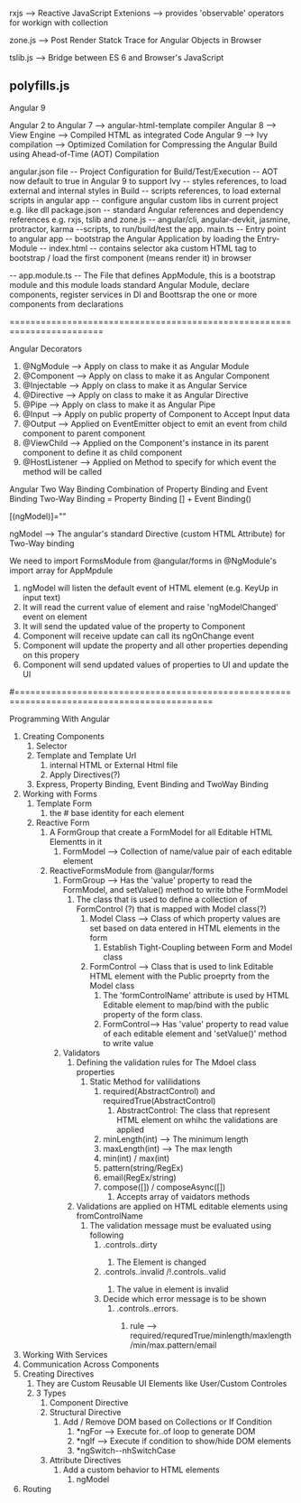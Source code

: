 rxjs --> Reactive JavaScript Extenions --> provides 'observable' operators for workign with collection

zone.js --> Post Render Statck Trace for Angular Objects in Browser

tslib.js --> Bridge between ES 6 and Browser's JavaScript

## polyfills.js

Angular 9

Angular 2 to Angular 7 --> angular-html-template compiler
Angular 8 --> View Engine --> Compiled HTML as integrated Code
Angular 9 --> Ivy compilation
--> Optimized Comilation for Compressing the Angular Build using Ahead-of-Time (AOT) Compilation

angular.json file
-- Project Configuration for Build/Test/Execution
-- AOT now default to true in Angular 9 to support Ivy
-- styles references, to load external and internal styles in Build
-- scripts references, to load external scripts in angular app
-- configure angular custom libs in current project e.g. like dll
package.json
-- standard Angular references and dependency references e.g. rxjs, tslib and zone.js
-- angular/cli, angular-devkit, jasmine, protractor, karma
--scripts, to run/build/test the app.
main.ts
-- Entry point to angular app
-- bootstrap the Angular Application by loading the Entry-Module
-- index.html
-- contains selector aka custom HTML tag to bootstrap / load the first component (means render it) in browser

-- app.module.ts
-- The File that defines AppModule, this is a bootstrap module and this module loads standard Angular Module, declare components, register services in DI and Boottsrap the one or more components from declarations

========================================================================

Angular Decorators

1. @NgModule --> Apply on class to make it as Angular Module
2. @Component --> Apply on class to make it as Angular Component
3. @Injectable --> Apply on class to make it as Angular Service
4. @Directive --> Apply on class to make it as Angular Directive
5. @Pipe --> Apply on class to make it as Angular Pipe
6. @Input --> Apply on public property of Component to Accept Input data
7. @Output --> Applied on EventEmitter object to emit an event from child component to parent component
8. @ViewChild --> Applied on the Component's instance in its parent component to define it as child component
9. @HostListener --> Applied on Method to specify for which event the method will be called

Angular Two Way Binding
Combination of Property Binding and Event Binding
Two-Way Binding = Property Binding [] + Event Binding()

[(ngModel)]="<PUBLIC-PROPERTY-FROM-COMPONENT-CLASS>"

ngModel --> The angular's standard Directive (custom HTML Attribute) for Two-Way binding

We need to import FormsModule from @angular/forms in @NgModule's import array for AppMpdule

1. ngModel will listen the default event of HTML element (e.g. KeyUp in input text)
2. It will read the current value of element and raise 'ngModelChanged' event on element
3. It will send the updated value of the property to Component
4. Component will receive update can call its ngOnChange event
5. Component will update the property and all other properties depending on this propery
6. Component will send updated values of properties to UI and update the UI

#============================================================================================

Programming With Angular

1. Creating Components
   1. Selector
   2. Template and Template Url
      1. internal HTML or External Html file
      2. Apply Directives(?)
   3. Express, Property Binding, Event Binding and TwoWay Binding
2. Working with Forms
   1. Template Form
      1. the # base identity for each element
   2. Reactive Form
      1. A FormGroup that create a FormModel for all Editable HTML Elementts in it 
         1. FormModel --> Collection of name/value pair of each editable element
      2. ReactiveFormsModule from @angular/forms
         1. FormGroup --> Has the 'value' property to read the FormModel, and setValue() method to write bthe FormModel
            1. The class that is used to define a collection of FormControl (?) that is mapped with Model class(?)
               1. Model Class --> Class of which property values are set based on data entered in HTML elements in the form
                  1. Establish Tight-Coupling between Form and Model class
               2. FormControl --> Class that is used to link Editable HTML element with the Public proeprty from the Model class 
                  1. The 'formControlName' attribute is used by HTML Editable element to map/bind with the public property of the form class. 
                  2. FormControl--> Has 'value' property to read value of each editable element and 'setValue()' method to write value
         2. Validators
            1. Defining the validation rules for The Mdoel class properties
               1. Static Method for valilidations
                  1. required(AbstractControl) and requiredTrue(AbstractControl)
                     1. AbstractControl: The class that represent HTML element on whihc the validations are applied
                  2. minLength(int) --> The minimum length
                  3. maxLength(int) --> The max length 
                  4. min(int) / max(int)
                  5. pattern(string/RegEx)
                  6. email(RegEx/string) 
                  7. compose([]) / composeAsync([])
                     1. Accepts array of vaidators methods
            2. Validations are applied on HTML editable elements using fromControlName
               1. The validation message must be evaluated using following
                  1. <FormGroup>.controls.<formControlName>.dirty
                     1. The Element is changed
                  2. <FormGroup>.controls.<formControlName>.invalid /!<FormGroup>.controls.<formControlName>.valid
                     1. The value in element is invalid
                  3. Decide which error message is to be shown
                     1. <FormGroup>.controls.<formControlName>.errors.<rule>
                        1. rule --> required/requredTrue/minlength/maxlength/min/max.pattern/email
3. Working With Services
4. Communication Across Components
5. Creating Directives
   1. They are Custom Reusable UI Elements like User/Custom Controles
   2. 3 Types
      1. Component Directive
      2. Structural Directive
         1. Add / Remove DOM based on Collections or If Condition
            1. \*ngFor --> Execute for..of loop to generate DOM
            2. \*ngIf --> Execute if condition to show/hide DOM elements
            3. \*ngSwitch--nhSwitchCase
      3. Attribute Directives
         1. Add a custom behavior to HTML elements
            1. ngModel
6. Routing
